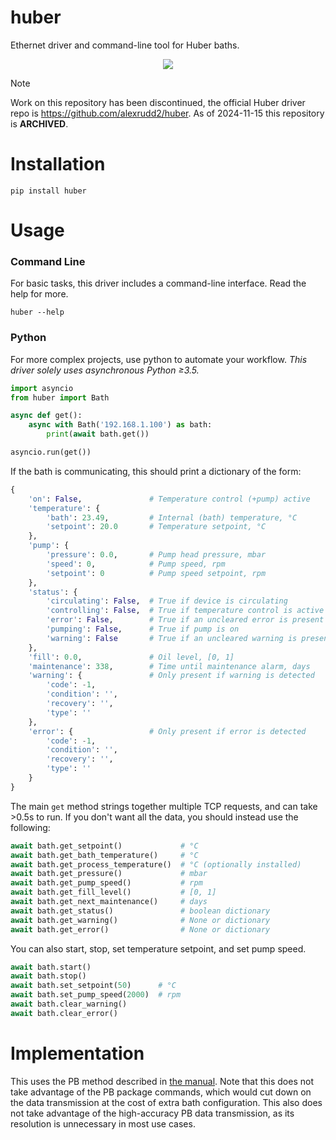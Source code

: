 huber
=====

Ethernet driver and command-line tool for Huber baths.

<p align="center">
  <img src="http://www.huber-online.com/images/product_img/group_3.06.jpg" />
</p>


> [!NOTE]
> Work on this repository has been discontinued, the official Huber driver repo is <https://github.com/alexrudd2/huber>.
>  As of 2024-11-15 this repository is **ARCHIVED**.

Installation
============

```
pip install huber
```

Usage
=====

### Command Line

For basic tasks, this driver includes a command-line interface. Read the help
for more.

```
huber --help
```

### Python

For more complex projects, use python to automate your workflow. *This
driver solely uses asynchronous Python ≥3.5.*

```python
import asyncio
from huber import Bath

async def get():
    async with Bath('192.168.1.100') as bath:
        print(await bath.get())

asyncio.run(get())
```

If the bath is communicating, this should print a dictionary of the form:

```python
{
    'on': False,               # Temperature control (+pump) active
    'temperature': {
        'bath': 23.49,         # Internal (bath) temperature, °C
        'setpoint': 20.0       # Temperature setpoint, °C
    },
    'pump': {
        'pressure': 0.0,       # Pump head pressure, mbar
        'speed': 0,            # Pump speed, rpm
        'setpoint': 0          # Pump speed setpoint, rpm
    },
    'status': {
        'circulating': False,  # True if device is circulating
        'controlling': False,  # True if temperature control is active
        'error': False,        # True if an uncleared error is present
        'pumping': False,      # True if pump is on
        'warning': False       # True if an uncleared warning is present
    },
    'fill': 0.0,               # Oil level, [0, 1]
    'maintenance': 338,        # Time until maintenance alarm, days
    'warning': {               # Only present if warning is detected
        'code': -1,
        'condition': '',
        'recovery': '',
        'type': ''
    },
    'error': {                 # Only present if error is detected
        'code': -1,
        'condition': '',
        'recovery': '',
        'type': ''
    }
}
```

The main `get` method strings together multiple TCP requests, and can take >0.5s
to run. If you don't want all the data, you should instead use the following:

```python
await bath.get_setpoint()             # °C
await bath.get_bath_temperature()     # °C
await bath.get_process_temperature()  # °C (optionally installed)
await bath.get_pressure()             # mbar
await bath.get_pump_speed()           # rpm
await bath.get_fill_level()           # [0, 1]
await bath.get_next_maintenance()     # days
await bath.get_status()               # boolean dictionary
await bath.get_warning()              # None or dictionary
await bath.get_error()                # None or dictionary
```

You can also start, stop, set temperature setpoint, and set pump speed.

```python
await bath.start()
await bath.stop()
await bath.set_setpoint(50)      # °C
await bath.set_pump_speed(2000)  # rpm
await bath.clear_warning()
await bath.clear_error()
```

Implementation
==============

This uses the PB method described in
[the manual](http://www.huber-online.com/download/manuals/Handbuch_Datenkommunikation_PB_en.pdf).
Note that this does not take advantage of the PB package commands, which would
cut down on the data transmission at the cost of extra bath configuration.
This also does not take advantage of the high-accuracy PB data transmission,
as its resolution is unnecessary in most use cases.
